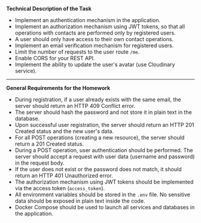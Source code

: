 **Technical Description of the Task**

- Implement an authentication mechanism in the application.
- Implement an authorization mechanism using JWT tokens, so that all operations with contacts are performed only by registered users.
- A user should only have access to their own contact operations.
- Implement an email verification mechanism for registered users.
- Limit the number of requests to the user route `/me`.
- Enable CORS for your REST API.
- Implement the ability to update the user's avatar (use Cloudinary service).

---

**General Requirements for the Homework**

- During registration, if a user already exists with the same email, the server should return an HTTP 409 Conflict error.
- The server should hash the password and not store it in plain text in the database.
- Upon successful user registration, the server should return an HTTP 201 Created status and the new user's data.
- For all POST operations (creating a new resource), the server should return a 201 Created status.
- During a POST operation, user authentication should be performed. The server should accept a request with user data (username and password) in the request body.
- If the user does not exist or the password does not match, it should return an HTTP 401 Unauthorized error.
- The authorization mechanism using JWT tokens should be implemented via the access token (`access_token`).
- All environment variables should be stored in the `.env` file. No sensitive data should be exposed in plain text inside the code.
- Docker Compose should be used to launch all services and databases in the application.

